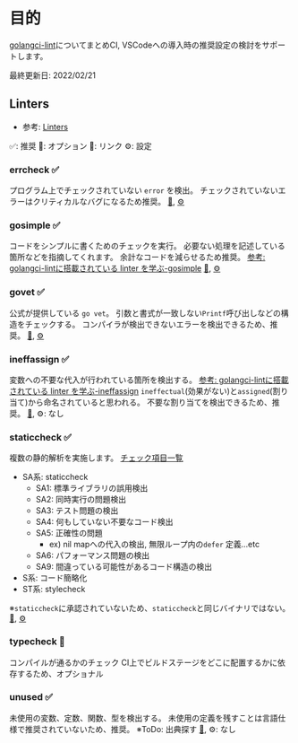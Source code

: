 # 目的

[golangci-lint](https://github.com/golangci/golangci-lint)についてまとめCI, VSCodeへの導入時の推奨設定の検討をサポートします。

最終更新日: 2022/02/21

## Linters

* 参考: [Linters](https://golangci-lint.run/usage/linters/#asasalint)

✅: 推奨
🔧: オプション
🔗: リンク
⚙: 設定

### errcheck ✅

プログラム上でチェックされていない `error` を検出。
チェックされていないエラーはクリティカルなバグになるため推奨。
[🔗](https://github.com/kisielk/errcheck), [⚙](https://golangci-lint.run/usage/linters/#errcheck)

### gosimple ✅

コードをシンプルに書くためのチェックを実行。
必要ない処理を記述している箇所などを指摘してくれます。
余計なコードを減らせるため推奨。
[参考: golangci-lintに搭載されている linter を学ぶ-gosimple](https://zenn.dev/sanpo_shiho/books/61bc1e1a30bf27/viewer/642fe9#gosimple)
[🔗](https://github.com/dominikh/go-tools/tree/master/simple), [⚙](https://golangci-lint.run/usage/linters/#gosimple)

### govet ✅

公式が提供している `go vet`。
引数と書式が一致しない`Printf`呼び出しなどの構造をチェックする。
コンパイラが検出できないエラーを検出できるため、推奨。
[🔗](https://pkg.go.dev/cmd/vet), [⚙](https://golangci-lint.run/usage/linters/#govet)

### ineffassign ✅

変数への不要な代入が行われている箇所を検出する。
[参考: golangci-lintに搭載されている linter を学ぶ-ineffassign](https://zenn.dev/sanpo_shiho/books/61bc1e1a30bf27/viewer/642fe9#gosimple)
`ineffectual`(効果がない)と`assigned`(割り当て)から命名されていると思われる。
不要な割り当てを検出できるため、推奨。
[🔗](https://github.com/gordonklaus/ineffassign), ⚙: なし

### staticcheck ✅

複数の静的解析を実施します。
[チェック項目一覧](https://staticcheck.io/docs/checks/)
- SA系: staticcheck
  - SA1: 標準ライブラリの誤用検出
  - SA2: 同時実行の問題検出
  - SA3: テスト問題の検出
  - SA4: 何もしていない不要なコード検出
  - SA5: 正確性の問題
    - ex) nil mapへの代入の検出, 無限ループ内の`defer` 定義...etc
  - SA6: パフォーマンス問題の検出
  - SA9: 間違っている可能性があるコード構造の検出
- S系: コード簡略化
- ST系: stylecheck

※`staticcheck`に承認されていないため、`staticcheck`と同じバイナリではない。
[🔗](https://staticcheck.io/), [⚙](https://golangci-lint.run/usage/linters/#staticcheck)

### typecheck 🔧

コンパイルが通るかのチェック
CI上でビルドステージをどこに配置するかに依存するため、オプショナル

### unused ✅

未使用の変数、定数、関数、型を検出する。
未使用の定義を残すことは言語仕様で推奨されていないため、推奨。
※ToDo: 出典探す
[🔗](https://github.com/dominikh/go-tools/tree/master/unused), ⚙: なし



